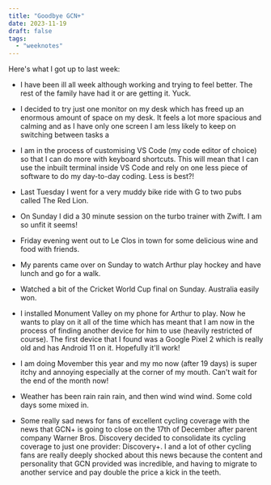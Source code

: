 ```yaml
---
title: "Goodbye GCN+"
date: 2023-11-19
draft: false
tags:
  - "weeknotes"
---
```


Here's what I got up to last week:

- I have been ill all week although working and trying to feel better. The rest of the family have had it or are getting it. Yuck.

- I decided to try just one monitor on my desk which has freed up an enormous amount of space on my desk. It feels a lot more spacious and calming and as I have only one screen I am less likely to keep on switching between tasks a

- I am in the process of customising VS Code (my code editor of choice) so that I can do more with keyboard shortcuts. This will mean that I can use the inbuilt terminal inside VS Code and rely on one less piece of software to do my day-to-day coding. Less is best?!

- Last Tuesday I went for a very muddy bike ride with G to two pubs called The Red Lion.

- On Sunday I did a 30 minute session on the turbo trainer with Zwift. I am so unfit it seems!

- Friday evening went out to Le Clos in town for some delicious wine and food with friends.

- My parents came over on Sunday to watch Arthur play hockey and have lunch and go for a walk.

- Watched a bit of the Cricket World Cup final on Sunday. Australia easily won.

- I installed Monument Valley on my phone for Arthur to play. Now he wants to play on it all of the time which has meant that I am now in the process of finding another device for him to use (heavily restricted of course). The first device that I found was a Google Pixel 2 which is really old and has Android 11 on it. Hopefully it'll work!

- I am doing Movember this year and my mo now (after 19 days) is super itchy and annoying especially at the corner of my mouth. Can't wait for the end of the month now!

- Weather has been rain rain rain, and then wind wind wind. Some cold days some mixed in.

- Some really sad news for fans of excellent cycling coverage with the news that GCN+ is going to close on the 17th of December after parent company Warner Bros. Discovery decided to consolidate its cycling coverage to just one provider: Discovery+. I and a lot of other cycling fans are really deeply shocked about this news because the content and personality that GCN provided was incredible, and having to migrate to another service and pay double the price a kick in the teeth.
